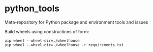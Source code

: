 # python_tools
Meta-repository for Python package and environment tools and issues

Build wheels using constructions of form:

```
pip wheel --wheel-dir=./wheelhouse
pip wheel --wheel-dir=./wheelhouse -r requirements.txt
```
